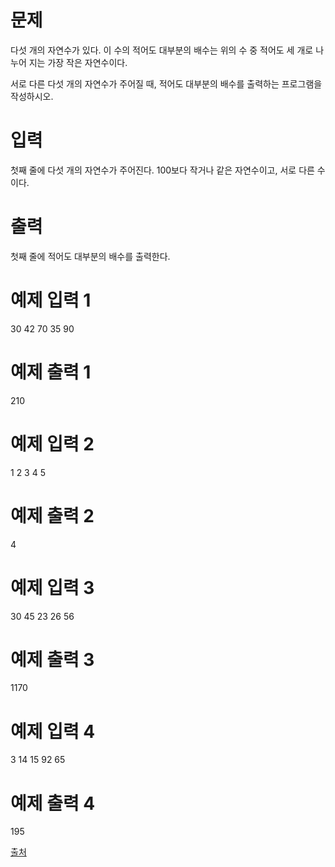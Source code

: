 # 문제
다섯 개의 자연수가 있다. 이 수의 적어도 대부분의 배수는 위의 수 중 적어도 세 개로 나누어 지는 가장 작은 자연수이다.

서로 다른 다섯 개의 자연수가 주어질 때, 적어도 대부분의 배수를 출력하는 프로그램을 작성하시오.

# 입력
첫째 줄에 다섯 개의 자연수가 주어진다. 100보다 작거나 같은 자연수이고, 서로 다른 수이다.

# 출력
첫째 줄에 적어도 대부분의 배수를 출력한다.

# 예제 입력 1 
30 42 70 35 90
# 예제 출력 1 
210
# 예제 입력 2 
1 2 3 4 5
# 예제 출력 2 
4
# 예제 입력 3 
30 45 23 26 56
# 예제 출력 3 
1170
# 예제 입력 4 
3 14 15 92 65
# 예제 출력 4 
195

[출처](https://www.acmicpc.net/problem/1145)

